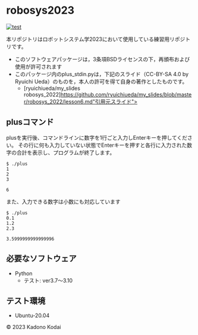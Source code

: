 # robosys2023
[![test](https://github.com/Orbital-G/robosys2023/actions/workflows/test.yml/badge.svg)](https://github.com/Orbital-G/robosys2023/actions/workflows/test.yml)

本リポジトリはロボットシステム学2023において使用している練習用リポジトリです。
* このソフトウェアパッケージは，3条項BSDライセンスの下，再頒布および使用が許可されます
* このパッケージ内のplus_stdin.pyは，下記のスライド（CC-BY-SA 4.0 by Ryuichi Ueda）のものを，本人の許可を得て自身の著作としたものです。
  * [ryuichiueda/my_slides robosys_2022]https://github.com/ryuichiueda/my_slides/blob/master/robosys_2022/lesson6.md"引用元スライド">

## plusコマンド
plusを実行後、コマンドラインに数字を1行ごと入力しEnterキーを押してください。
その行に何も入力していない状態でEnterキーを押すと各行に入力された数字の合計を表示し、プログラムが終了します。
```
$ ./plus
1
2
3

6
```
また、入力できる数字は小数にも対応しています
```
$ ./plus
0.1
1.2
2.3

3.5999999999999996
```
## 必要なソフトウェア
* Python
  * テスト: ver3.7〜3.10

## テスト環境
* Ubuntu-20.04

© 2023 Kadono Kodai
